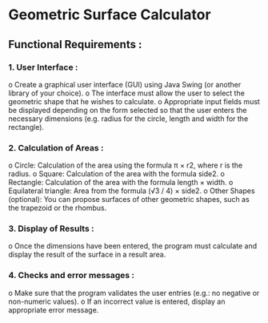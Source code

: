 # Geometric Surface Calculator
## Functional Requirements :
### 1. User Interface :
o Create a graphical user interface (GUI) using Java Swing (or another
library of your choice).
o The interface must allow the user to select the geometric shape
that he wishes to calculate.
o Appropriate input fields must be displayed depending on the form
selected so that the user enters the necessary dimensions (e.g. radius
for the circle, length and width for the rectangle).

### 2. Calculation of Areas :
o Circle: Calculation of the area using the formula π × r2, where r is the radius.
o Square: Calculation of the area with the formula side2.
o Rectangle: Calculation of the area with the formula length × width.
o Equilateral triangle: Area from the formula (√3 / 4) × side2.
o Other Shapes (optional): You can propose surfaces of other
geometric shapes, such as the trapezoid or the rhombus.

### 3. Display of Results :
o Once the dimensions have been entered, the program must calculate and display the
result of the surface in a result area.

### 4. Checks and error messages :
o Make sure that the program validates the user entries (e.g.: no
negative or non-numeric values).
o If an incorrect value is entered, display an appropriate error message.
